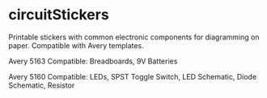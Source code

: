 # circuitStickers
Printable stickers with common electronic components for diagramming on paper.  Compatible with Avery templates.

Avery 5163 Compatible:
Breadboards,
9V Batteries

Avery 5160 Compatible:
LEDs,
SPST Toggle Switch,
LED Schematic,
Diode Schematic,
Resistor

